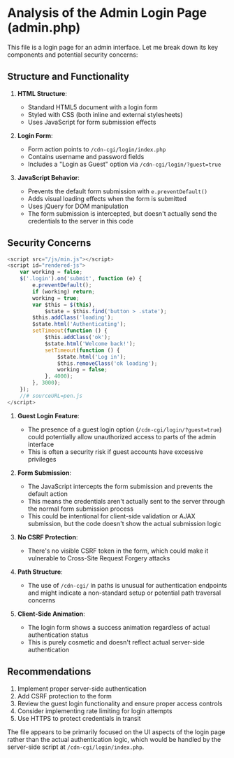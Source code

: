 # Analysis of the Admin Login Page (admin.php)

This file is a login page for an admin interface. Let me break down its key components and potential security concerns:

## Structure and Functionality

1. **HTML Structure**: 
   - Standard HTML5 document with a login form
   - Styled with CSS (both inline and external stylesheets)
   - Uses JavaScript for form submission effects

2. **Login Form**:
   - Form action points to `/cdn-cgi/login/index.php`
   - Contains username and password fields
   - Includes a "Login as Guest" option via `/cdn-cgi/login/?guest=true`

3. **JavaScript Behavior**:
   - Prevents the default form submission with `e.preventDefault()`
   - Adds visual loading effects when the form is submitted
   - Uses jQuery for DOM manipulation
   - The form submission is intercepted, but doesn't actually send the credentials to the server in this code

## Security Concerns

```js
<script src="/js/min.js"></script>
<script id="rendered-js">
    var working = false;
    $('.login').on('submit', function (e) {
        e.preventDefault();
        if (working) return;
        working = true;
        var $this = $(this),
            $state = $this.find('button > .state');
        $this.addClass('loading');
        $state.html('Authenticating');
        setTimeout(function () {
            $this.addClass('ok');
            $state.html('Welcome back!');
            setTimeout(function () {
                $state.html('Log in');
                $this.removeClass('ok loading');
                working = false;
            }, 4000);
        }, 3000);
    });
    //# sourceURL=pen.js
</script>
```

1. **Guest Login Feature**:
   - The presence of a guest login option (`/cdn-cgi/login/?guest=true`) could potentially allow unauthorized access to parts of the admin interface
   - This is often a security risk if guest accounts have excessive privileges

2. **Form Submission**:
   - The JavaScript intercepts the form submission and prevents the default action
   - This means the credentials aren't actually sent to the server through the normal form submission process
   - This could be intentional for client-side validation or AJAX submission, but the code doesn't show the actual submission logic

3. **No CSRF Protection**:
   - There's no visible CSRF token in the form, which could make it vulnerable to Cross-Site Request Forgery attacks

4. **Path Structure**:
   - The use of `/cdn-cgi/` in paths is unusual for authentication endpoints and might indicate a non-standard setup or potential path traversal concerns

5. **Client-Side Animation**:
   - The login form shows a success animation regardless of actual authentication status
   - This is purely cosmetic and doesn't reflect actual server-side authentication

## Recommendations

1. Implement proper server-side authentication
2. Add CSRF protection to the form
3. Review the guest login functionality and ensure proper access controls
4. Consider implementing rate limiting for login attempts
5. Use HTTPS to protect credentials in transit

The file appears to be primarily focused on the UI aspects of the login page rather than the actual authentication logic, which would be handled by the server-side script at `/cdn-cgi/login/index.php`.
